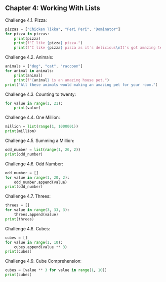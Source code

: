 ## Chapter 4: Working With Lists
Challenge 4.1. Pizza:
```python
pizzas = ["Chicken Tikka", "Peri Peri", "Dominator"]
for pizza in pizzas:
    print(pizza)
    print(f"I like {pizza} pizza.")
    print(f"I like {pizza} pizza as it's delicious\nIt's got amazing texture\nand to an extent {pizza} is also spicy.")
```
Challenge 4.2. Animals:
```python
animals = ["dog", "cat", "raccoon"]
for animal in animals:
    print(animal)
    print(f"{animal} is an amazing house pet.")
print("All these animals would making an amazing pet for your room.")
```
Challenge 4.3. Counting to twenty:
```python
for value in range(1, 21):
    print(value)
```
Challenge 4.4. One Million:
```python
million = list(range(1, 1000001))
print(million)
```
Challenge 4.5. Summing a Million:
```python
odd_number = list(range(1, 20, 2))
print(odd_number)
```
Challenge 4.6. Odd Number:
```python
odd_number = []
for value in range(1, 20, 2):
    odd_number.append(value)
print(odd_number)
```
Challenge 4.7. Threes:
```python
threes = []
for value in range(3, 33, 3):
    threes.append(value)
print(threes)
```
Challenge 4.8. Cubes:
```python
cubes = []
for value in range(1, 10):
    cubes.append(value ** 3)
print(cubes)
```
Challenge 4.9. Cube Comprehension:
```python
cubes = [value ** 3 for value in range(1, 10)]
print(cubes)
```
